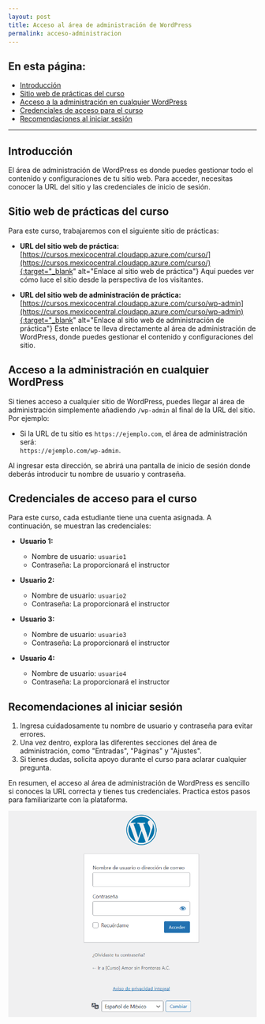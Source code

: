 ```yaml
---
layout: post
title: Acceso al área de administración de WordPress
permalink: acceso-administracion
---
```


## En esta página:

- [Introducción](#introducción)
- [Sitio web de prácticas del curso](#sitio-web-de-prácticas-del-curso)
- [Acceso a la administración en cualquier WordPress](#acceso-a-la-administración-en-cualquier-wordpress)
- [Credenciales de acceso para el curso](#credenciales-de-acceso-para-el-curso)
- [Recomendaciones al iniciar sesión](#recomendaciones-al-iniciar-sesión)

---

## Introducción

El área de administración de WordPress es donde puedes gestionar todo el contenido y configuraciones de tu sitio web. Para acceder, necesitas conocer la URL del sitio y las credenciales de inicio de sesión.

## Sitio web de prácticas del curso

Para este curso, trabajaremos con el siguiente sitio de prácticas:

- **URL del sitio web de práctica:**  
  [https://cursos.mexicocentral.cloudapp.azure.com/curso/](https://cursos.mexicocentral.cloudapp.azure.com/curso/){:target="_blank" alt="Enlace al sitio web de práctica"}
  Aquí puedes ver cómo luce el sitio desde la perspectiva de los visitantes.

- **URL del sitio web de administración de práctica:**  
  [https://cursos.mexicocentral.cloudapp.azure.com/curso/wp-admin](https://cursos.mexicocentral.cloudapp.azure.com/curso/wp-admin){:target="_blank" alt="Enlace al sitio web de administración de práctica"}
  Este enlace te lleva directamente al área de administración de WordPress, donde puedes gestionar el contenido y configuraciones del sitio.

## Acceso a la administración en cualquier WordPress

Si tienes acceso a cualquier sitio de WordPress, puedes llegar al área de administración simplemente añadiendo `/wp-admin` al final de la URL del sitio. Por ejemplo:
- Si la URL de tu sitio es `https://ejemplo.com`, el área de administración será:  
  `https://ejemplo.com/wp-admin`.

Al ingresar esta dirección, se abrirá una pantalla de inicio de sesión donde deberás introducir tu nombre de usuario y contraseña.

## Credenciales de acceso para el curso

Para este curso, cada estudiante tiene una cuenta asignada. A continuación, se muestran las credenciales:

- **Usuario 1:**  
  - Nombre de usuario: `usuario1`  
  - Contraseña: La proporcionará el instructor

- **Usuario 2:**  
  - Nombre de usuario: `usuario2`  
  - Contraseña: La proporcionará el instructor

- **Usuario 3:**  
  - Nombre de usuario: `usuario3`  
  - Contraseña: La proporcionará el instructor

- **Usuario 4:**  
  - Nombre de usuario: `usuario4`  
  - Contraseña: La proporcionará el instructor

## Recomendaciones al iniciar sesión

1. Ingresa cuidadosamente tu nombre de usuario y contraseña para evitar errores.  
2. Una vez dentro, explora las diferentes secciones del área de administración, como "Entradas", "Páginas" y "Ajustes".  
3. Si tienes dudas, solicita apoyo durante el curso para aclarar cualquier pregunta.

En resumen, el acceso al área de administración de WordPress es sencillo si conoces la URL correcta y tienes tus credenciales. Practica estos pasos para familiarizarte con la plataforma.

![Página de inicio de sesión de WordPress donde se solicita el "Nombre de usuario o dirección de correo" y la "Contraseña" de acceso.](images/acceso-administracion.png)